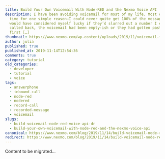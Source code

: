 ```yaml
---
title: Build Your Own Voicemail With Node-RED and the Nexmo Voice API
description: I have been avoiding voicemail for most of my life. Most of the
  time for one simple reason—I could never quite get 100% of the message. I
  would have considered myself lucky if they’d slurred out a number I could have
  called back, the voicemail had been empty-ish or they had gotten past their
  first […]
thumbnail: https://www.nexmo.com/wp-content/uploads/2019/11/voicemail-featured-image.png
author: julia
published: true
published_at: 2019-11-14T12:54:36
comments: true
category: tutorial
old_categories:
  - developer
  - tutorial
  - voice
tags:
  - answerphone
  - inbound-call
  - node-red
  - nodered
  - record-call
  - recorded-message
  - voicemail
slugs:
  - build-voicemail-node-red-voice-api-dr
  - build-your-own-voicemail-with-node-red-and-the-nexmo-voice-api
canonical: https://www.nexmo.com/blog/2019/11/14/build-voicemail-node-red-voice-api-dr
redirect: https://www.nexmo.com/blog/2019/11/14/build-voicemail-node-red-voice-api-dr
---
```

Content to be migrated...